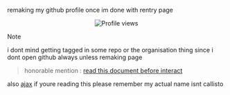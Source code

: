 remaking my github profile once im done with rentry page

<p align="center">
  <img src="https://komarev.com/ghpvc/?username=Iimbus&label=awesome+people&color=F3EECD&style=flat" alt="Profile views"/>
</p>

> [!NOTE]
>
>  i dont mind getting tagged in some repo or the organisation thing since i dont open github always unless remaking page
>
> > honorable mention : [read this document before interact](https://docs.google.com/document/d/1FufzyW8OAQeWEjzJEuRBnlB9mAhXNfd1S8X5p0WMMqg/edit?tab=t.0)

also [ajax](https://github.com/meidemumsancho) if youre reading this please remember my actual name isnt callisto
